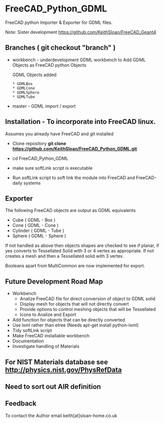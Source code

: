 # FreeCAD_Python_GDML

FreeCAD python Importer & Exporter for GDML files.

Note: Sister development https://github.com/KeithSloan/FreeCAD_Geant4

## Branches ( git checkout "branch" )

* workbench - underdevelopment
  GDML workbench to Add GDML Objects as FreeCAD python Objects

   GDML Objects added

      * GDMLBox
      * GDMLCone
      * GDMLSphere
      * GDMLTube

* master - GDML import / export

## Installation - To incorporate into FreeCAD linux.

Assumes you already have FreeCAD and git installed

* Clone repository **git clone https://github.com/KeithSloan/FreeCAD_Python_GDML.git**

* cd FreeCAD_Python_GDML

* make sure softLink script is executable

* Run softLink script to soft link the module into FreeCAD and FreeCAD-daily systems
   
   
## Exporter

The following FreeCAD objects are output as GDML equivalents

* Cube     ( GDML - Box )
* Cone     ( GDML - Cone )
* Cylinder ( GDML - Tube )
* Sphere   ( GDML - Sphere )

If not handled as above then objects shapes are checked  to see if planar,
if yes converts to Tessellated Solid with 3 or 4 vertex as appropriate.
If not creates a mesh and then a Tessellated solid with 3 vertex. 

Booleans apart from MultiCommon are now implemented for export.
 
## Future Development Road Map

* Workbench
  * Analize FreeCAD file for direct conversion of object to GDML solid
  * Display mesh for objects that will not directly convert
  * Provide options to control meshing objects that will be Tessellated
  * Icons to Analize and Export
* Add function for objects that can be directly converted
* Use lxml rather than etree (Needs apt-get install python-lxml)
* Tidy softLink script
* Make FreeCAD installable workbench 
* Documentation
* Investigate handling of Materials

## For NIST Materials database see http://physics.nist.gov/PhysRefData

## Need to sort out AIR definition

## Feedback

To contact the Author email keith[at]sloan-home.co.uk

